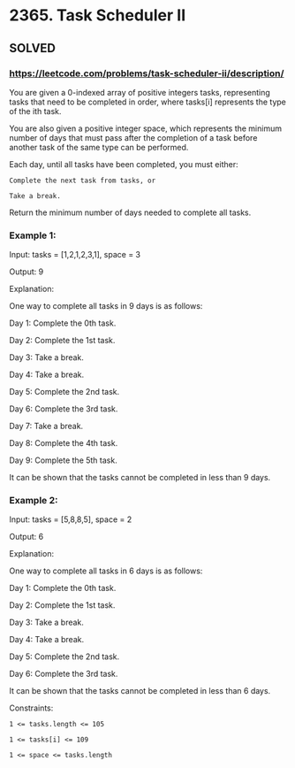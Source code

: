 # 2365. Task Scheduler II

## SOLVED
### https://leetcode.com/problems/task-scheduler-ii/description/
You are given a 0-indexed array of positive integers tasks, representing tasks that need to be completed in order, where tasks[i] represents the type of the ith task.



You are also given a positive integer space, which represents the minimum number of days that must pass after the completion of a task before another task of the same type can be performed.



Each day, until all tasks have been completed, you must either:





	Complete the next task from tasks, or

	Take a break.





Return the minimum number of days needed to complete all tasks.





### Example 1:





Input: tasks = [1,2,1,2,3,1], space = 3


Output: 9



Explanation:

One way to complete all tasks in 9 days is as follows:

Day 1: Complete the 0th task.

Day 2: Complete the 1st task.

Day 3: Take a break.

Day 4: Take a break.

Day 5: Complete the 2nd task.

Day 6: Complete the 3rd task.

Day 7: Take a break.

Day 8: Complete the 4th task.

Day 9: Complete the 5th task.

It can be shown that the tasks cannot be completed in less than 9 days.





### Example 2:





Input: tasks = [5,8,8,5], space = 2


Output: 6



Explanation:

One way to complete all tasks in 6 days is as follows:

Day 1: Complete the 0th task.

Day 2: Complete the 1st task.

Day 3: Take a break.

Day 4: Take a break.

Day 5: Complete the 2nd task.

Day 6: Complete the 3rd task.

It can be shown that the tasks cannot be completed in less than 6 days.







Constraints:





	1 <= tasks.length <= 105

	1 <= tasks[i] <= 109

	1 <= space <= tasks.length



